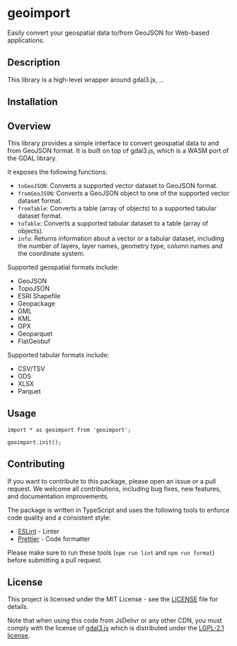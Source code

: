 # geoimport

Easily convert your geospatial data to/from GeoJSON for Web-based applications.

## Description

This library is a high-level wrapper around gdal3.js, ...

## Installation

## Overview

This library provides a simple interface to convert geospatial data to and from GeoJSON format. It is built on top of gdal3.js, which is a WASM port of the GDAL library.

It exposes the following functions:

- `toGeoJSON`: Converts a supported vector dataset to GeoJSON format.
- `fromGeoJSON`: Converts a GeoJSON object to one of the supported vector dataset format.
- `fromTable`: Converts a table (array of objects) to a supported tabular dataset format.
- `toTable`: Converts a supported tabular dataset to a table (array of objects).
- `info`: Returns information about a vector or a tabular dataset, including the number of layers, layer names, geometry type, column names and the coordinate system.

Supported geospatial formats include:

- GeoJSON
- TopoJSON
- ESRI Shapefile
- Geopackage
- GML
- KML
- GPX
- Geoparquet
- FlatGeobuf

Supported tabular formats include:

- CSV/TSV
- ODS
- XLSX
- Parquet

## Usage

```
import * as geoimport from 'geoimport';

geoimport.init();
```

## Contributing

If you want to contribute to this package, please open an issue or a pull request.
We welcome all contributions, including bug fixes, new features, and documentation improvements.

The package is written in TypeScript and uses the following tools to enforce code quality and a consistent style:

- [ESLint](https://eslint.org/) - Linter
- [Prettier](https://prettier.io/) - Code formatter

Please make sure to run these tools (`npm run lint` and `npm run format`) before submitting a pull request.

## License

This project is licensed under the MIT License - see the [LICENSE](LICENSE) file for details.

Note that when using this code from JsDelivr or any other CDN, you must comply with the license of [gdal3.js](https://github.com/bugra9/gdal3.js)
which is distributed under the [LGPL-2.1 license](https://github.com/bugra9/gdal3.js/blob/master/LICENSE).
